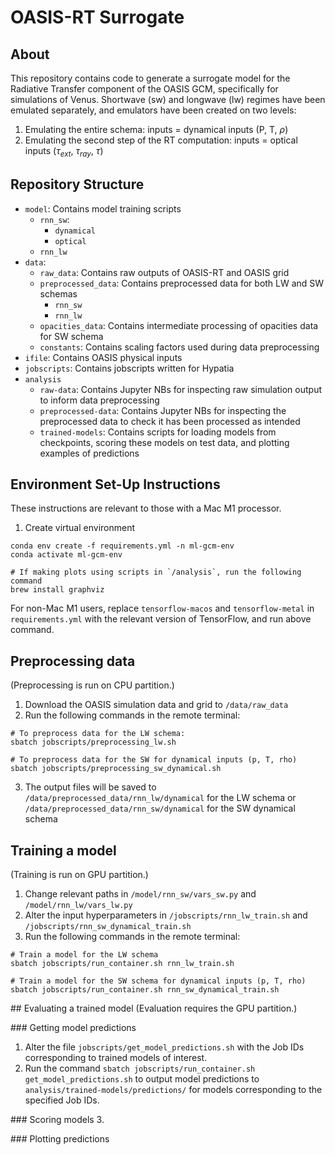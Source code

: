# OASIS-RT Surrogate

## About

This repository contains code to generate a surrogate model for the Radiative Transfer component of the OASIS GCM, specifically for simulations of Venus.
Shortwave (sw) and longwave (lw) regimes have been emulated separately, and emulators have been created on two levels:
  1. Emulating the entire schema: inputs = dynamical inputs (P, T, $\rho$)
  2. Emulating the second step of the RT computation: inputs = optical inputs ($\tau_{ext}$, $\tau_{ray}$, $\tau$) 

## Repository Structure

- `model`: Contains model training scripts
  - `rnn_sw`:
      - `dynamical`
      - `optical`
  - `rnn_lw`
- `data`:
  - `raw_data`: Contains raw outputs of OASIS-RT and OASIS grid
  - `preprocessed_data`: Contains preprocessed data for both LW and SW schemas
    - `rnn_sw`
    - `rnn_lw`
  - `opacities_data`: Contains intermediate processing of opacities data for SW schema
  - `constants`: Contains scaling factors used during data preprocessing
- `ifile`: Contains OASIS physical inputs
- `jobscripts`: Contains jobscripts written for Hypatia
- `analysis`
  - `raw-data`: Contains Jupyter NBs for inspecting raw simulation output to inform data preprocessing
  - `preprocessed-data`: Contains Jupyter NBs for inspecting the preprocessed data to check it has been processed as intended
  - `trained-models`: Contains scripts for loading models from checkpoints, scoring these models on test data, and plotting examples of predictions

## Environment Set-Up Instructions
These instructions are relevant to those with a Mac M1 processor.

1. Create virtual environment
```
conda env create -f requirements.yml -n ml-gcm-env
conda activate ml-gcm-env

# If making plots using scripts in `/analysis`, run the following command
brew install graphviz
```

For non-Mac M1 users, replace `tensorflow-macos` and `tensorflow-metal` in `requirements.yml` with the relevant version of TensorFlow, and run above command. 

## Preprocessing data
(Preprocessing is run on CPU partition.)

1. Download the OASIS simulation data and grid to `/data/raw_data`
2. Run the following commands in the remote terminal:
  ```
  # To preprocess data for the LW schema:
  sbatch jobscripts/preprocessing_lw.sh

  # To preprocess data for the SW for dynamical inputs (p, T, rho)
  sbatch jobscripts/preprocessing_sw_dynamical.sh
  ```
3. The output files will be saved to `/data/preprocessed_data/rnn_lw/dynamical` for the LW schema or `/data/preprocessed_data/rnn_sw/dynamical` for the SW dynamical schema

## Training a model
(Training is run on GPU partition.)

1. Change relevant paths in `/model/rnn_sw/vars_sw.py` and `/model/rnn_lw/vars_lw.py`
2. Alter the input hyperparameters in `/jobscripts/rnn_lw_train.sh` and `/jobscripts/rnn_sw_dynamical_train.sh`
3. Run the following commands in the remote terminal:
  ```
  # Train a model for the LW schema
  sbatch jobscripts/run_container.sh rnn_lw_train.sh

  # Train a model for the SW schema for dynamical inputs (p, T, rho)
  sbatch jobscripts/run_container.sh rnn_sw_dynamical_train.sh
  ```

## Evaluating a trained model
(Evaluation requires the GPU partition.)

### Getting model predictions
1. Alter the file `jobscripts/get_model_predictions.sh` with the Job IDs corresponding to trained models of interest.
2. Run the command `sbatch jobscripts/run_container.sh get_model_predictions.sh` to output model predictions to `analysis/trained-models/predictions/` for models corresponding to the specified Job IDs.

### Scoring models
3. 

### Plotting predictions
